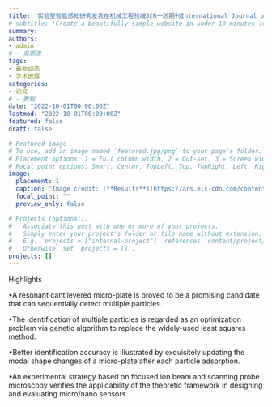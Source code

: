 ```yaml
---
title: '实验室智能感知研究发表在机械工程领域JCR一区期刊International Journal of Mechanical Sciences上'
# subtitle: 'Create a beautifully simple website in under 10 minutes :rocket:'
summary: 
authors:
- admin
# - 吳恩達
tags:
- 最新动态
- 学术进展
categories:
- 论文
# - 教程
date: "2022-10-01T00:00:00Z"
lastmod: "2022-10-01T00:00:00Z"
featured: false
draft: false

# Featured image
# To use, add an image named `featured.jpg/png` to your page's folder.
# Placement options: 1 = Full column width, 2 = Out-set, 3 = Screen-width
# Focal point options: Smart, Center, TopLeft, Top, TopRight, Left, Right, BottomLeft, Bottom, BottomRight
image:
  placement: 1
  caption: 'Image credit: [**Results**](https://ars.els-cdn.com/content/image/1-s2.0-S0020740322004787-gr2_lrg.jpg)'
  focal_point: ""
  preview_only: false

# Projects (optional).
#   Associate this post with one or more of your projects.
#   Simply enter your project's folder or file name without extension.
#   E.g. `projects = ["internal-project"]` references `content/project/deep-learning/index.md`.
#   Otherwise, set `projects = []`.
projects: []
---
```


Highlights

•A resonant cantilevered micro-plate is proved to be a promising candidate that can sequentially detect multiple particles.

•The identification of multiple particles is regarded as an optimization problem via genetic algorithm to replace the widely-used least squares method.

•Better identification accuracy is illustrated by exquisitely updating the modal shape changes of a micro-plate after each particle adsorption.

•An experimental strategy based on focused ion beam and scanning probe microscopy verifies the applicability of the theoretic framework in designing and evaluating micro/nano sensors.
